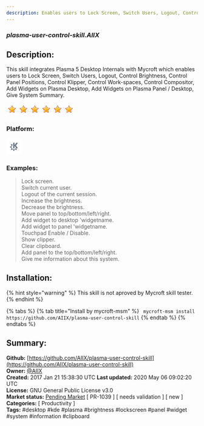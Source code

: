```yaml
---
description: Enables users to Lock Screen, Switch Users, Logout, Control Brightness, Control Panel Positions, Con
---
```


### _plasma-user-control-skill.AIIX_  
## Description:  
This skill integrates Plasma 5 Desktop Internals with Mycroft which enables users to Lock Screen, Switch Users, Logout, Control Brightness, Control Panel Positions, Control Klipper, Control Work-spaces, Control Compositor, Add Widgets on Plasma Desktop, Add Widgets on Plasma Panel / Desktop, Give System Summary.  
  
![](../.gitbook/assets/star.png)![](../.gitbook/assets/star.png)![](../.gitbook/assets/star.png)![](../.gitbook/assets/star.png)![](../.gitbook/assets/star.png)![](../.gitbook/assets/star.png)  
  
### Platform:  
 ![plasmoid](../.gitbook/assets/kde.png)   
### Examples:  
> Lock screen.  
> Switch current user.  
> Logout of the current session.  
> Increase the brightness.  
> Decrease the brightness.  
> Move panel to top/bottom/left/right.  
> Add widget to desktop 'widgetname.  
> Add widget to panel 'widgetname.  
> Touchpad Enable / Disable.  
> Show clipper.  
> Clear clipboard.  
> Add panel to the top/bottom/left/right.  
> Give me information about this system.  
  
## Installation:  
{% hint style="warning" %}
This skill is not aproved by Mycroft skill tester.
{% endhint %}
    
{% tabs %}
{% tab title="Install by mycroft-msm" %}
``` mycroft-msm install https://github.com/AIIX/plasma-user-control-skill```
{% endtab %}
  {% endtabs %}
    
## Summary:  
**Github:** [https://github.com/AIIX/plasma-user-control-skill](https://github.com/AIIX/plasma-user-control-skill)  
**Owner:** [@AIIX](https://github.com/AIIX)  
**Created:** 2017 Jan 21 15:38:30 UTC  **Last updated:** 2020 May 06 09:02:20 UTC  
**License:** GNU General Public License v3.0  
**Market status:** [Pending Market](https://market.mycroft.ai/skill/) [ PR-1039 ] [ needs validation ] [ new ]  
**Categories:** [ Productivity ]   
**Tags:** \#desktop \#kde \#plasma \#brightness \#lockscreen \#panel \#widget \#system \#information \#clipboard   
